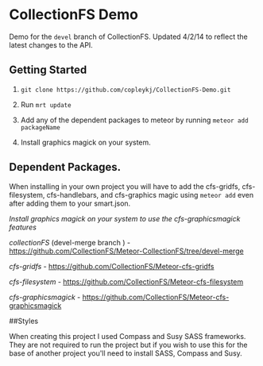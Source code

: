 # CollectionFS Demo

Demo for the `devel` branch of CollectionFS. Updated 4/2/14 to reflect the latest changes to the API.

## Getting Started

1. `git clone https://github.com/copleykj/CollectionFS-Demo.git`

2. Run `mrt update`

3. Add any of the dependent packages to meteor by running `meteor add packageName`

4. Install graphics magick on your system.


## Dependent Packages.

When installing in your own project you will have to add the cfs-gridfs, cfs-filesystem, cfs-handlebars, and cfs-graphics magic using `meteor add` even after adding them to your smart.json.

*Install graphics magick on your system to use the cfs-graphicsmagick features*

*collectionFS* (devel-merge branch ) - https://github.com/CollectionFS/Meteor-CollectionFS/tree/devel-merge

*cfs-gridfs* - https://github.com/CollectionFS/Meteor-cfs-gridfs

*cfs-filesystem* - https://github.com/CollectionFS/Meteor-cfs-filesystem

*cfs-graphicsmagick* - https://github.com/CollectionFS/Meteor-cfs-graphicsmagick

##Styles

When creating this project I used Compass and Susy SASS frameworks. They are not required to run the project but if you wish to use this for the base of another project you'll need to install SASS, Compass and Susy.